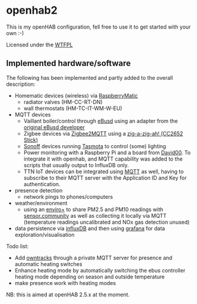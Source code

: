 # openhab2
This is my openHAB configuration, fell free to use it to get started with your own :-)

Licensed under the [WTFPL](http://www.wtfpl.net)

Implemented hardware/software
-----
The following has been implemented and partly added to the overall description:
- Homematic devices (wireless) via [RaspberryMatic](https://github.com/jens-maus/RaspberryMatic)
	- radiator valves (HM-CC-RT-DN)
	- wall thermostats (HM-TC-IT-WM-W-EU)
- MQTT devices
	- Vaillant boiler/control through [eBusd](https://github.com/john30/ebusd) using an adapter from the [original eBusd developer](https://ebusd.eu)
	- Zigbee devices via [Zigbee2MQTT](https://www.zigbee2mqtt.io) using a [zig-a-zig-ah! (CC2652 Stick)](https://electrolama.com/projects/zig-a-zig-ah/)
	- [Sonoff](https://sonoff.tech) devices running [Tasmota](https://tasmota.github.io/docs/) to control (some) lighting
	- Power monitoring with a Raspberry Pi and a board from [David00](https://github.com/David00/rpi-power-monitor). To integrate it with openhab,  and MQTT capability was added to the scripts that usually output to InfluxDB only.
	- TTN IoT devices can be integrated using [MQTT](https://www.thethingsnetwork.org/docs/applications/mqtt/quick-start/index.html) as well, having to subscribe to their MQTT server with the Application ID and Key for authentication.
- presence detection
	- network pings to phones/computers
- weather/environment
	- using an [enviro+](https://shop.pimoroni.com/products/enviro) to share PM2.5 and PM10 readings with [sensor.community](https://sensor.community) as well as collecting it locally via MQTT (temperature readings uncalibrated and NOx gas detection unused)
- data persistence via [influxDB](https://www.influxdata.com) and then using  [grafana](https://grafana.com) for data exploration/visualisation

Todo list:
- Add [owntracks](https://owntracks.org/booklet/) through a private MQTT server for presence and automatic heating switches
- Enhance heating mode by automatically switching the ebus controller heating mode depending on season and outside temperature
- make presence work with heating modes

NB: this is aimed at openHAB 2.5.x at the moment.
